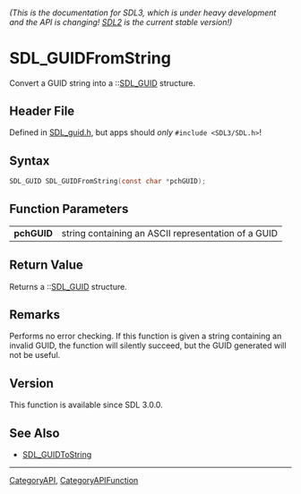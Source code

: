 ###### (This is the documentation for SDL3, which is under heavy development and the API is changing! [SDL2](https://wiki.libsdl.org/SDL2/) is the current stable version!)
# SDL_GUIDFromString

Convert a GUID string into a ::[SDL_GUID](SDL_GUID) structure.

## Header File

Defined in [SDL_guid.h](https://github.com/libsdl-org/SDL/blob/main/include/SDL3/SDL_guid.h), but apps should _only_ `#include <SDL3/SDL.h>`!

## Syntax

```c
SDL_GUID SDL_GUIDFromString(const char *pchGUID);

```

## Function Parameters

|                 |                                                     |
| --------------- | --------------------------------------------------- |
| **pchGUID**     | string containing an ASCII representation of a GUID |

## Return Value

Returns a ::[SDL_GUID](SDL_GUID) structure.

## Remarks

Performs no error checking. If this function is given a string containing
an invalid GUID, the function will silently succeed, but the GUID generated
will not be useful.

## Version

This function is available since SDL 3.0.0.

## See Also

* [SDL_GUIDToString](SDL_GUIDToString)

----
[CategoryAPI](CategoryAPI), [CategoryAPIFunction](CategoryAPIFunction)


